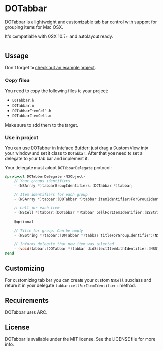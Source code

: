 # DOTabbar

DOTabbar is a lightweight and customizable tab bar control with support for grouping items for Mac OSX.

It's compatiable with OSX 10.7+ and autolayout ready.

<img src="http://i.imgur.com/JCas8Wa.png" alt="" />

## Ussage

Don't forget to [check out an example project](https://github.com/stel/DOTabbar/tree/master/Example).

### Copy files

You need to copy the following files to your project:

* `DOTabbar.h`
* `DOTabbar.m`
* `DOTabbarItemCell.h`
* `DOTabbarItemCell.m`

Make sure to add them to the target.

### Use in project

You can use DOTabbar in Inteface Builder: just drag a Custom View into your window and set it class to `DOTabbar`. After that you need to set a delegate to your tab bar and implement it.

Your delegate must adopt `DOTabbarDelegate` protocol:

``` objective-c
@protocol DOTabbarDelegate <NSObject>
	// Your groups identifiers
	- (NSArray *)tabbarGroupIdentifiers:(DOTabbar *)tabbar;
		
	// Item identifiers for each group
	- (NSArray *)tabbar:(DOTabbar *)tabbar itemIdentifiersForGroupIdentifier:(NSString *)identifier;
		
	// Cell for each item 
	- (NSCell *)tabbar:(DOTabbar *)tabbar cellForItemIdentifier:(NSString *)itemIdentifier;
		
	@optional
		
	// Title for group. Can be empty
	- (NSString *)tabbar:(DOTabbar *)tabbar titleForGroupIdentifier:(NSString *)identifier;
		
	// Informs delegate that new item was selected
	- (void)tabbar:(DOTabbar *)tabbar didSelectItemWithIdentifier:(NSString *)identifier;
@end
````

## Customizing

For customizing tab bar you can create your custom `NSCell` subclass and return it in your delegate `tabbar:cellForItemIdentifier:` method.

## Requirements

DOTabbar uses ARC.

## License

DOTabbar is available under the MIT license. See the LICENSE file for more info.
